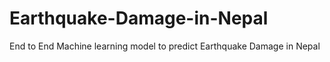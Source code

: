 # Earthquake-Damage-in-Nepal
End to End Machine learning model to predict Earthquake Damage in Nepal
